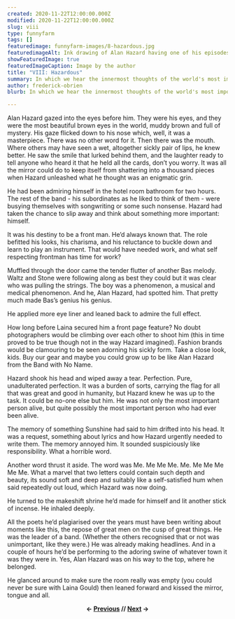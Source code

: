 ```yaml
---
created: 2020-11-22T12:00:00.000Z
modified: 2020-11-22T12:00:00.000Z
slug: viii
type: funnyfarm
tags: []
featuredimage: funnyfarm-images/8-hazardous.jpg
featuredimageAlt: Ink drawing of Alan Hazard having one of his episodes
showFeaturedImage: true
featuredImageCaption: Image by the author
title: "VIII: Hazardous"
summary: In which we hear the innermost thoughts of the world's most important person
author: frederick-obrien
blurb: In which we hear the innermost thoughts of the world's most important person.

---
```


Alan Hazard gazed into the eyes before him. They were his eyes, and they were the most beautiful brown eyes in the world, muddy brown and full of mystery. His gaze flicked down to his nose which, well, it was a masterpiece. There was no other word for it. Then there was the mouth. Where others may have seen a wet, altogether sickly pair of lips, he knew better. He saw the smile that lurked behind them, and the laughter ready to tell anyone who heard it that he held all the cards, don’t you worry. It was all the mirror could do to keep itself from shattering into a thousand pieces when Hazard unleashed what he thought was an enigmatic grin. 

He had been admiring himself in the hotel room bathroom for two hours. The rest of the band - his subordinates as he liked to think of them - were busying themselves with songwriting or some such nonsense. Hazard had taken the chance to slip away and think about something more important: himself. 

It was his destiny to be a front man. He’d always known that. The role befitted his looks, his charisma, and his reluctance to buckle down and learn to play an instrument. That would have needed work, and what self respecting frontman has time for work?

Muffled through the door came the tender flutter of another Bas melody. Waltz and Stone were following along as best they could but it was clear who was pulling the strings. The boy was a phenomenon, a musical and medical phenomenon. And he, Alan Hazard, had spotted him. That pretty much made Bas’s genius his genius. 

He applied more eye liner and leaned back to admire the full effect. 

How long before Laina secured him a front page feature? No doubt photographers would be climbing over each other to shoot him (this in time proved to be true though not in the way Hazard imagined). Fashion brands would be clamouring to be seen adorning his sickly form. Take a close look, kids. Buy our gear and maybe you could grow up to be like Alan Hazard from the Band with No Name.

Hazard shook his head and wiped away a tear. Perfection. Pure, unadulterated perfection. It was a burden of sorts, carrying the flag for all that was great and good in humanity, but Hazard knew he was up to the task. It could be no-one else but him. He was not only the most important person alive, but quite possibly the most important person who had ever been alive. 

The memory of something Sunshine had said to him drifted into his head. It was a request, something about lyrics and how Hazard urgently needed to write them. The memory annoyed him. It sounded suspiciously like responsibility. What a horrible word.

Another word thrust it aside. The word was Me. Me Me Me. Me. Me Me Me Me Me. What a marvel that two letters could contain such depth and beauty, its sound soft and deep and suitably like a self-satisfied hum when said repeatedly out loud, which Hazard was now doing.

He turned to the makeshift shrine he’d made for himself and lit another stick of incense. He inhaled deeply. 

All the poets he’d plagiarised over the years must have been writing about moments like this, the repose of great men on the cusp of great things. He was the leader of a band. (Whether the others recognised that or not was unimportant, like they were.) He was already making headlines. And in a couple of hours he’d be performing to the adoring swine of whatever town it was they were in. Yes, Alan Hazard was on his way to the top, where he belonged. 

He glanced around to make sure the room really was empty (you could never be sure with Laina Gould) then leaned forward and kissed the mirror, tongue and all. 

<center><p><strong>← <a href="funnyfarm/vii/">Previous</a> // <a href="funnyfarm/ix/">Next</a> →</strong></p></center>